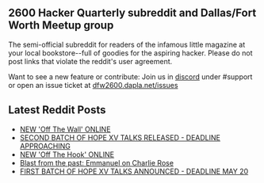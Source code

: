 ## 2600 Hacker Quarterly subreddit and Dallas/Fort Worth Meetup group
The semi-official subreddit for readers of the infamous little magazine at your local bookstore--full of goodies for the aspiring hacker. Please do not post links that violate the reddit's user agreement.

Want to see a new feature or contribute: 
Join us in [discord](https://dfw2600.dapla.net/chat) under #support or open an issue ticket at [dfw2600.dapla.net/issues](https://dfw2600.dapla.net/issues)

## Latest Reddit Posts
<!-- BLOG-POST-LIST:START -->
- [NEW 'Off The Wall' ONLINE](https://2600.com/wall/14-05-2024)
- [SECOND BATCH OF HOPE XV TALKS RELEASED - DEADLINE APPROACHING](https://2600.com/content/second-batch-hope-xv-talks-released-deadline-approaching)
- [NEW 'Off The Hook' ONLINE](https://2600.com/hook/08-05-2024)
- [Blast from the past: Emmanuel on Charlie Rose](https://www.reddit.com/r/2600/comments/1cjf7ad/blast_from_the_past_emmanuel_on_charlie_rose/)
- [FIRST BATCH OF HOPE XV TALKS ANNOUNCED - DEADLINE MAY 20](https://2600.com/content/first-batch-hope-xv-talks-announced-deadline-may-20)
<!-- BLOG-POST-LIST:END -->
